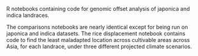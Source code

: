 R notebooks containing code for genomic offset analysis of japonica and indica landraces.

The comparisons notebooks are nearly identical except for being run on japonica and indica datasets. The rice displacement notebook contains code to find the least maladapted location across cultivable areas across Asia, for each landrace, under three different projected climate scenarios. 
